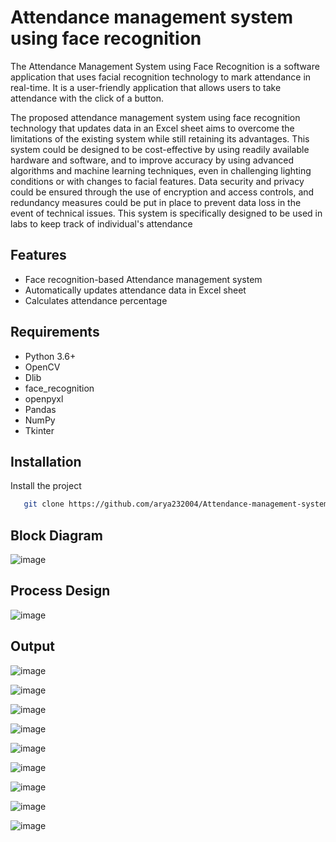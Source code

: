 
# Attendance management system using face recognition

The Attendance Management System using Face Recognition is a software application that uses facial recognition technology to mark attendance in real-time. It is a user-friendly application that allows users to take attendance with the click of a button.

The proposed attendance management system using face recognition technology that updates data in an Excel sheet aims to overcome the limitations of the existing system while still retaining its advantages. This system could be designed to be cost-effective by using readily available hardware and software, and to improve accuracy by using advanced algorithms and machine learning techniques, even in challenging lighting conditions or with changes to facial features. Data security and privacy could be ensured through the use of encryption and access controls, and redundancy measures could be put in place to prevent data loss in the event of technical issues. This system is specifically designed to be used in labs to keep track of individual's attendance


## Features
- Face recognition-based Attendance management system
- Automatically updates attendance data in Excel sheet
- Calculates attendance percentage
## Requirements
- Python 3.6+
- OpenCV
- Dlib
- face_recognition
- openpyxl 
- Pandas
- NumPy
- Tkinter
## Installation

Install the project

```bash
   git clone https://github.com/arya232004/Attendance-management-system-using-face-recognition.git

```

## Block Diagram
![image](https://github.com/user-attachments/assets/3f3f636c-ac8f-41ff-9d2c-fe07c699c7f6)

## Process Design
![image](https://github.com/user-attachments/assets/d007bc50-b1ab-4ecf-aaf7-26a76d33c609)

## Output
![image](https://github.com/user-attachments/assets/0c236622-c7e9-477b-a7e8-4e9b7ffac676)

![image](https://github.com/user-attachments/assets/4151568d-d31b-41f1-9723-0977c675e4bf)

![image](https://github.com/user-attachments/assets/17f090cf-4974-48dd-b188-bce9d88d4494)

![image](https://github.com/user-attachments/assets/b46c4118-ff05-4651-be4c-5733f611a654)

![image](https://github.com/user-attachments/assets/521f057b-3dad-4660-b1fd-618f4f8426d9)

![image](https://github.com/user-attachments/assets/bea4cef7-f5c6-4bd7-ad7a-beb689fefa32)

![image](https://github.com/user-attachments/assets/e20a68be-bb13-4c23-ae42-0923ba087eb3)

![image](https://github.com/user-attachments/assets/82cdaf7a-add1-417c-87af-b7ee49755bd4)

![image](https://github.com/user-attachments/assets/63e9eaff-bd43-42f6-b56a-1cdc4abc640d)

    
